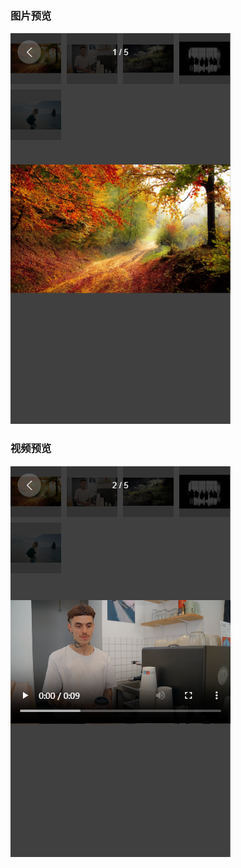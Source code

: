 ### 图片预览 
![image](https://github.com/jingtang-mkbk/preview-img-video/blob/main/readme-images/pic.png)

### 视频预览 
![image](https://github.com/jingtang-mkbk/preview-img-video/blob/main/readme-images/video.png)
